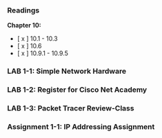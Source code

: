 ### Readings

**Chapter 10:**

- [ x ] 10.1 - 10.3
- [ x ] 10.6
- [ x ] 10.9.1 - 10.9.5

### LAB 1-1: Simple Network Hardware

### LAB 1-2: Register for Cisco Net Academy

### LAB 1-3: Packet Tracer Review-Class

### Assignment 1-1: IP Addressing Assignment


